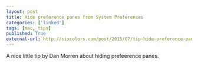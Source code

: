 ```yaml
---
layout: post
title: Hide preference panes from System Preferences
categories: ['linked']
tags: [mac, tips]
published: True
external-url: http://sixcolors.com/post/2015/07/tip-hide-preference-panes-from-system-preferences/
---
```


A nice little tip by Dan Morren about hiding prefeerence panes.